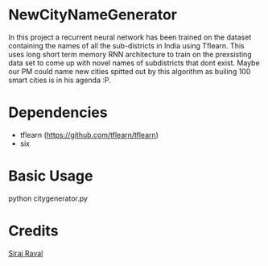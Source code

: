 # NewCityNameGenerator

In this project a recurrent neural network has been trained on the dataset containing the names of all the sub-districts in India using Tflearn. This uses long short term memory RNN architecture to train on the prexsisting data set to come up with novel names of subdistricts that dont exist. Maybe our PM could name new cities spitted out by this algorithm as builing 100 smart cities is in his agenda :P.

# Dependencies

* tflearn (https://github.com/tflearn/tflearn)
* six

# Basic Usage

python citygenerator.py

# Credits

[Siraj Raval](https://github.com/llSourcell/build_a_neural_net_live)
